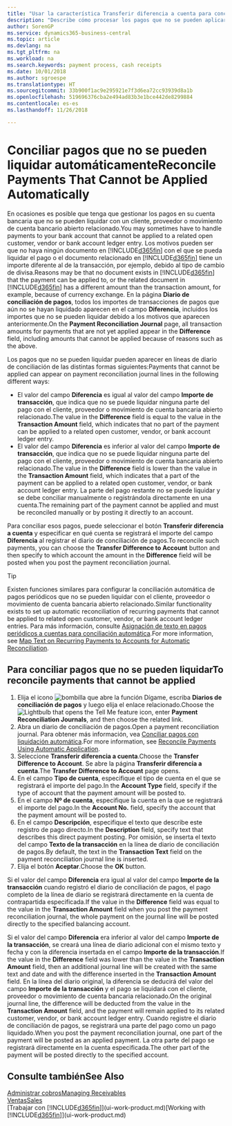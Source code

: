 ```yaml
---
title: "Usar la característica Transferir diferencia a cuenta para conciliar pagos | Documentos de Microsoft"
description: "Describe cómo procesar los pagos que no se pueden aplicar a un documento, por ejemplo, cuando un tipo de cambio provoca que los importes sean distintos."
author: SorenGP
ms.service: dynamics365-business-central
ms.topic: article
ms.devlang: na
ms.tgt_pltfrm: na
ms.workload: na
ms.search.keywords: payment process, cash receipts
ms.date: 10/01/2018
ms.author: sgroespe
ms.translationtype: HT
ms.sourcegitcommit: 33b900f1ac9e295921e7f3d6ea72cc93939d8a1b
ms.openlocfilehash: 519696376cba2e494ad83b3e1bce442de8299884
ms.contentlocale: es-es
ms.lasthandoff: 11/26/2018

---
```

# <a name="reconcile-payments-that-cannot-be-applied-automatically"></a><span data-ttu-id="ff0fe-103">Conciliar pagos que no se pueden liquidar automáticamente</span><span class="sxs-lookup"><span data-stu-id="ff0fe-103">Reconcile Payments That Cannot be Applied Automatically</span></span>
<span data-ttu-id="ff0fe-104">En ocasiones es posible que tenga que gestionar los pagos en su cuenta bancaria que no se pueden liquidar con un cliente, proveedor o movimiento de cuenta bancario abierto relacionado.</span><span class="sxs-lookup"><span data-stu-id="ff0fe-104">You may sometimes have to handle payments to your bank account that cannot be applied to a related open customer, vendor or bank account ledger entry.</span></span> <span data-ttu-id="ff0fe-105">Los motivos pueden ser que no haya ningún documento en [!INCLUDE[d365fin](includes/d365fin_md.md)] con el que se pueda liquidar el pago o el documento relacionado en [!INCLUDE[d365fin](includes/d365fin_md.md)] tiene un importe diferente al de la transacción, por ejemplo, debido al tipo de cambio de divisa.</span><span class="sxs-lookup"><span data-stu-id="ff0fe-105">Reasons may be that no document exists in [!INCLUDE[d365fin](includes/d365fin_md.md)] that the payment can be applied to, or the related document in [!INCLUDE[d365fin](includes/d365fin_md.md)] has a different amount than the transaction amount, for example, because of currency exchange.</span></span> <span data-ttu-id="ff0fe-106">En la página **Diario de conciliación de pagos**, todos los importes de transacciones de pagos que aún no se hayan liquidado aparecen en el campo **Diferencia**, incluidos los importes que no se pueden liquidar debido a los motivos que aparecen anteriormente.</span><span class="sxs-lookup"><span data-stu-id="ff0fe-106">On the **Payment Reconciliation Journal** page, all transaction amounts for payments that are not yet applied appear in the **Difference** field, including amounts that cannot be applied because of reasons such as the above.</span></span>

<span data-ttu-id="ff0fe-107">Los pagos que no se pueden liquidar pueden aparecer en líneas de diario de conciliación de las distintas formas siguientes:</span><span class="sxs-lookup"><span data-stu-id="ff0fe-107">Payments that cannot be applied can appear on payment reconciliation journal lines in the following different ways:</span></span>

* <span data-ttu-id="ff0fe-108">El valor del campo **Diferencia** es igual al valor del campo **Importe de transacción**, que indica que no se puede liquidar ninguna parte del pago con el cliente, proveedor o movimiento de cuenta bancaria abierto relacionado.</span><span class="sxs-lookup"><span data-stu-id="ff0fe-108">The value in the **Difference** field is equal to the value in the **Transaction Amount** field, which indicates that no part of the payment can be applied to a related open customer, vendor, or bank account ledger entry.</span></span>
* <span data-ttu-id="ff0fe-109">El valor del campo **Diferencia** es inferior al valor del campo **Importe de transacción**, que indica que no se puede liquidar ninguna parte del pago con el cliente, proveedor o movimiento de cuenta bancaria abierto relacionado.</span><span class="sxs-lookup"><span data-stu-id="ff0fe-109">The value in the **Difference** field is lower than the value in the **Transaction Amount** field, which indicates that a part of the payment can be applied to a related open customer, vendor, or bank account ledger entry.</span></span> <span data-ttu-id="ff0fe-110">La parte del pago restante no se puede liquidar y se debe conciliar manualmente o registrándola directamente en una cuenta.</span><span class="sxs-lookup"><span data-stu-id="ff0fe-110">The remaining part of the payment cannot be applied and must be reconciled manually or by posting it directly to an account.</span></span>

<span data-ttu-id="ff0fe-111">Para conciliar esos pagos, puede seleccionar el botón **Transferir diferencia a cuenta** y especificar en qué cuenta se registrará el importe del campo **Diferencia** al registrar el diario de conciliación de pagos.</span><span class="sxs-lookup"><span data-stu-id="ff0fe-111">To reconcile such payments, you can choose the **Transfer Difference to Account** button and then specify to which account the amount in the **Difference** field will be posted when you post the payment reconciliation journal.</span></span>

> [!TIP]  
>   <span data-ttu-id="ff0fe-112">Existen funciones similares para configurar la conciliación automática de pagos periódicos que no se pueden liquidar con el cliente, proveedor o movimiento de cuenta bancaria abierto relacionado.</span><span class="sxs-lookup"><span data-stu-id="ff0fe-112">Similar functionality exists to set up automatic reconciliation of recurring payments that cannot be applied to related open customer, vendor, or bank account ledger entries.</span></span> <span data-ttu-id="ff0fe-113">Para más información, consulte [Asignación de texto en pagos periódicos a cuentas para conciliación automática](receivables-how-map-text-recurring-payments-accounts-auto-reconcilliation.md).</span><span class="sxs-lookup"><span data-stu-id="ff0fe-113">For more information, see [Map Text on Recurring Payments to Accounts for Automatic Reconciliation](receivables-how-map-text-recurring-payments-accounts-auto-reconcilliation.md).</span></span>

## <a name="to-reconcile-payments-that-cannot-be-applied"></a><span data-ttu-id="ff0fe-114">Para conciliar pagos que no se pueden liquidar</span><span class="sxs-lookup"><span data-stu-id="ff0fe-114">To reconcile payments that cannot be applied</span></span>
1. <span data-ttu-id="ff0fe-115">Elija el icono ![bombilla que abre la función Dígame](media/ui-search/search_small.png "Dígame que desea hacer"), escriba **Diarios de conciliación de pagos** y luego elija el enlace relacionado.</span><span class="sxs-lookup"><span data-stu-id="ff0fe-115">Choose the ![Lightbulb that opens the Tell Me feature](media/ui-search/search_small.png "Tell me what you want to do") icon, enter **Payment Reconciliation Journals**, and then choose the related link.</span></span>
2. <span data-ttu-id="ff0fe-116">Abra un diario de conciliación de pagos.</span><span class="sxs-lookup"><span data-stu-id="ff0fe-116">Open a payment reconciliation journal.</span></span> <span data-ttu-id="ff0fe-117">Para obtener más información, vea [Conciliar pagos con liquidación automática](receivables-how-reconcile-payments-auto-application.md).</span><span class="sxs-lookup"><span data-stu-id="ff0fe-117">For more information, see [Reconcile Payments Using Automatic Application](receivables-how-reconcile-payments-auto-application.md).</span></span>
3. <span data-ttu-id="ff0fe-118">Seleccione **Transferir diferencia a cuenta**.</span><span class="sxs-lookup"><span data-stu-id="ff0fe-118">Choose the **Transfer Difference to Account**.</span></span> <span data-ttu-id="ff0fe-119">Se abre la página **Transferir diferencia a cuenta**.</span><span class="sxs-lookup"><span data-stu-id="ff0fe-119">The **Transfer Difference to Account** page opens.</span></span>
4. <span data-ttu-id="ff0fe-120">En el campo **Tipo de cuenta**, especifique el tipo de cuenta en el que se registrará el importe del pago.</span><span class="sxs-lookup"><span data-stu-id="ff0fe-120">In the **Account Type** field, specify if the type of account that the payment amount will be posted to.</span></span>
5. <span data-ttu-id="ff0fe-121">En el campo **Nº de cuenta**, especifique la cuenta en la que se registrará el importe del pago.</span><span class="sxs-lookup"><span data-stu-id="ff0fe-121">In the **Account No.** field, specify the account that the payment amount will be posted to.</span></span>
6. <span data-ttu-id="ff0fe-122">En el campo **Descripción**, especifique el texto que describe este registro de pago directo.</span><span class="sxs-lookup"><span data-stu-id="ff0fe-122">In the **Description** field, specify text that describes this direct payment posting.</span></span> <span data-ttu-id="ff0fe-123">Por omisión, se inserta el texto del campo **Texto de la transacción** en la línea de diario de conciliación de pagos.</span><span class="sxs-lookup"><span data-stu-id="ff0fe-123">By default, the text in the **Transaction Text** field on the payment reconciliation journal line is inserted.</span></span>
7. <span data-ttu-id="ff0fe-124">Elija el botón **Aceptar**.</span><span class="sxs-lookup"><span data-stu-id="ff0fe-124">Choose the **OK** button.</span></span>

<span data-ttu-id="ff0fe-125">Si el valor del campo **Diferencia** era igual al valor del campo **Importe de la transacción** cuando registró el diario de conciliación de pagos, el pago completo de la línea de diario se registrará directamente en la cuenta de contrapartida especificada.</span><span class="sxs-lookup"><span data-stu-id="ff0fe-125">If the value in the **Difference** field was equal to the value in the **Transaction Amount** field when you post the payment reconciliation journal, the whole payment on the journal line will be posted directly to the specified balancing account.</span></span>

<span data-ttu-id="ff0fe-126">Si el valor del campo **Diferencia** era inferior al valor del campo **Importe de la transacción**, se creará una línea de diario adicional con el mismo texto y fecha y con la diferencia insertada en el campo **Importe de la transacción**.</span><span class="sxs-lookup"><span data-stu-id="ff0fe-126">If the value in the **Difference** field was lower than the value in the **Transaction Amount** field, then an additional journal line will be created with the same text and date and with the difference inserted in the **Transaction Amount** field.</span></span> <span data-ttu-id="ff0fe-127">En la línea del diario original, la diferencia se deducirá del valor del campo **Importe de la transacción** y el pago se liquidará con el cliente, proveedor o movimiento de cuenta bancaria relacionado.</span><span class="sxs-lookup"><span data-stu-id="ff0fe-127">On the original journal line, the difference will be deducted from the value in the **Transaction Amount** field, and the payment will remain applied to its related customer, vendor, or bank account ledger entry.</span></span> <span data-ttu-id="ff0fe-128">Cuando registre el diario de conciliación de pagos, se registrará una parte del pago como un pago liquidado.</span><span class="sxs-lookup"><span data-stu-id="ff0fe-128">When you post the payment reconciliation journal, one part of the payment will be posted as an applied payment.</span></span> <span data-ttu-id="ff0fe-129">La otra parte del pago se registrará directamente en la cuenta especificada.</span><span class="sxs-lookup"><span data-stu-id="ff0fe-129">The other part of the payment will be posted directly to the specified account.</span></span>

## <a name="see-also"></a><span data-ttu-id="ff0fe-130">Consulte también</span><span class="sxs-lookup"><span data-stu-id="ff0fe-130">See Also</span></span>
[<span data-ttu-id="ff0fe-131">Administrar cobros</span><span class="sxs-lookup"><span data-stu-id="ff0fe-131">Managing Receivables</span></span>](receivables-manage-receivables.md)  
[<span data-ttu-id="ff0fe-132">Ventas</span><span class="sxs-lookup"><span data-stu-id="ff0fe-132">Sales</span></span>](sales-manage-sales.md)  
<span data-ttu-id="ff0fe-133">[Trabajar con [!INCLUDE[d365fin](includes/d365fin_md.md)]](ui-work-product.md)</span><span class="sxs-lookup"><span data-stu-id="ff0fe-133">[Working with [!INCLUDE[d365fin](includes/d365fin_md.md)]](ui-work-product.md)</span></span>

